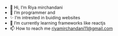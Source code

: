 - 👋 Hi, I’m Riya mirchandani
- 👀 I’m programmer and 
- ✨ I’m intrested in buiding websites
- 🌱 I’m currently learning frameworks like reactjs
- 📫 How to reach me riyamirchandani11@gmail.com



<!---
riyamirchi/riyamirchi is a ✨ special ✨ repository because its `README.md` (this file) appears on your GitHub profile.
You can click the Preview link to take a look at your changes.
--->
